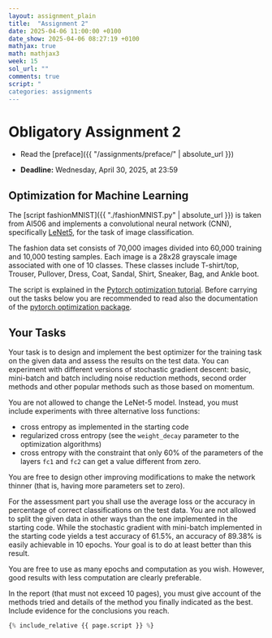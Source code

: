 ```yaml
---
layout: assignment_plain
title:  "Assignment 2"
date: 2025-04-06 11:00:00 +0100
date_show: 2025-04-06 08:27:19 +0100
mathjax: true
math: mathjax3
week: 15
sol_url: ""
comments: true
script: "
categories: assignments
---
```


<!-- https://pdmosses.github.io/just-the-docs-tests-old/docs/math/mathjax3/ -->

# Obligatory Assignment 2

- Read the [preface]({{ "/assignments/preface/" | absolute_url }})

- **Deadline:** Wednesday, April 30, 2025, at 23:59

## Optimization for Machine Learning

The [script fashionMNIST]({{ "./fashionMNIST.py" | absolute_url }}) is taken
from AI506 and implements a
convolutional neural network (CNN), specifically
[LeNet5](https://en.wikipedia.org/wiki/LeNet), for the task of image
classification.  

The fashion data set consists of 70,000 images divided into 60,000 training and
10,000 testing samples. Each image is a 28x28 grayscale image associated with
one of 10 classes. These classes include T-shirt/top, Trouser, Pullover, Dress,
Coat, Sandal, Shirt, Sneaker, Bag, and Ankle boot.

The script is explained in the [Pytorch optimization
tutorial](https://pytorch.org/tutorials/beginner/basics/optimization_tutorial.html).
Before carrying out the tasks below you are recommended to read also the
documentation of the [pytorch optimization
package](https://pytorch.org/docs/stable/optim.html).  

## Your Tasks

Your task is to design and implement the best optimizer for the training task on
the given data and assess the results on the test data.  You can experiment with
different versions of stochastic gradient descent: basic, mini-batch and batch
including noise reduction methods, second order methods and other popular
methods such as those based on momentum.

You are not allowed to change the LeNet-5 model. Instead, you must include
experiments with three alternative loss functions:

- cross entropy as implemented in the starting code
- regularized cross entropy (see the `weight_decay` parameter to the optimization algorithms)
- cross entropy with the constraint that only 60% of the parameters of the
  layers `fc1` and `fc2` can get a value different from zero.

You are free to design other improving modifications to make the network thinner
(that is, having more parameters set to zero).

For the assessment part you shall use the average loss or the accuracy in
percentage of correct classifications on the test data. You are not allowed to
split the given data in other ways than the one implemented in the starting
code. While the stochastic gradient with mini-batch implemented in the
starting code yields a test accuracy of 61.5%, an accuracy of 89.38% is easily
achievable in 10 epochs. Your goal is to do at least better than this result.

You are free to use as many epochs and computation as you wish. However, good
results with less computation are clearly preferable.

<!--
Test set: Average loss: 0.01783597499728203, Accuracy: 6155/10000 (61.54999923706055%)

Test set: Average loss: 0.004488257503509521, Accuracy: 8938/10000 (89.37999725341797%)

Test set: Average loss: 0.00469727886095643, Accuracy: 8926/10000
(89.26000213623047%)
-->

In the report (that must not exceed 10 pages), you must give account of the
methods tried and details of the method you finally indicated as the best.
Include evidence for the conclusions you reach.




```python
{% include_relative {{ page.script }} %}
```
